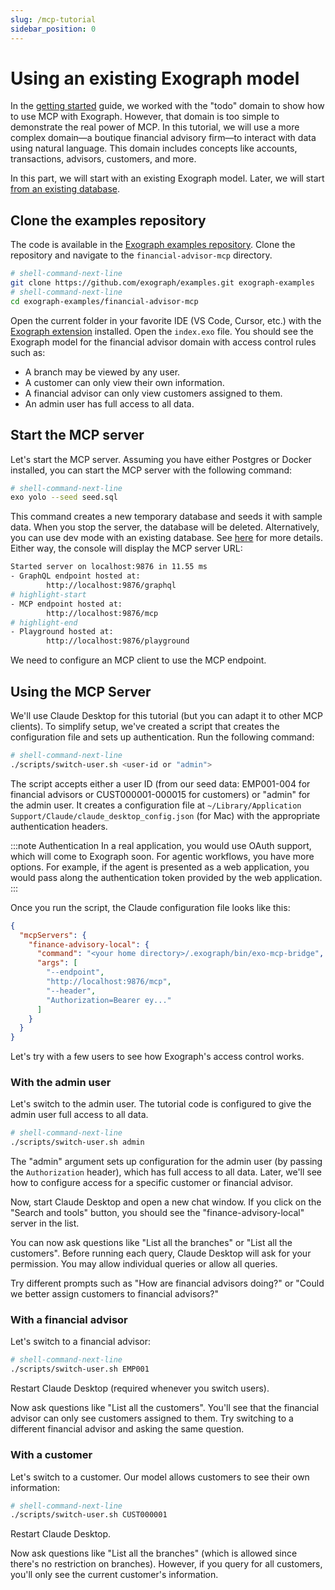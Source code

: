 ```yaml
---
slug: /mcp-tutorial
sidebar_position: 0
---
```


# Using an existing Exograph model

In the [getting started](/getting-started/local.md#working-with-llms-using-mcp) guide, we worked with the "todo" domain to show how to use MCP with Exograph. However, that domain is too simple to demonstrate the real power of MCP. In this tutorial, we will use a more complex domain—a boutique financial advisory firm—to interact with data using natural language. This domain includes concepts like accounts, transactions, advisors, customers, and more. 

In this part, we will start with an existing Exograph model. Later, we will start [from an existing database](scratch.md).

## Clone the examples repository

The code is available in the [Exograph examples repository](https://github.com/exograph/examples). Clone the repository and navigate to the `financial-advisor-mcp` directory.

```sh
# shell-command-next-line
git clone https://github.com/exograph/examples.git exograph-examples
# shell-command-next-line
cd exograph-examples/financial-advisor-mcp
```

Open the current folder in your favorite IDE (VS Code, Cursor, etc.) with the [Exograph extension](https://marketplace.visualstudio.com/items?itemName=exograph.exograph) installed. Open the `index.exo` file. You should see the Exograph model for the financial advisor domain with access control rules such as:

- A branch may be viewed by any user.
- A customer can only view their own information.
- A financial advisor can only view customers assigned to them.
- An admin user has full access to all data.

## Start the MCP server

Let's start the MCP server. Assuming you have either Postgres or Docker installed, you can start the MCP server with the following command:

```sh
# shell-command-next-line
exo yolo --seed seed.sql
```

This command creates a new temporary database and seeds it with sample data. When you stop the server, the database will be deleted. Alternatively, you can use dev mode with an existing database. See [here](/cli-reference/development/dev) for more details. Either way, the console will display the MCP server URL:

```sh
Started server on localhost:9876 in 11.55 ms
- GraphQL endpoint hosted at:
        http://localhost:9876/graphql
# highlight-start        
- MCP endpoint hosted at:
        http://localhost:9876/mcp
# highlight-end
- Playground hosted at:
        http://localhost:9876/playground
```

We need to configure an MCP client to use the MCP endpoint.

## Using the MCP Server

We'll use Claude Desktop for this tutorial (but you can adapt it to other MCP clients). To simplify setup, we've created a script that creates the configuration file and sets up authentication. Run the following command:

```sh
# shell-command-next-line
./scripts/switch-user.sh <user-id or "admin">
```

The script accepts either a user ID (from our seed data: EMP001-004 for financial advisors or CUST000001-000015 for customers) or "admin" for the admin user. It creates a configuration file at `~/Library/Application Support/Claude/claude_desktop_config.json` (for Mac) with the appropriate authentication headers.

:::note Authentication
In a real application, you would use OAuth support, which will come to Exograph soon. For agentic workflows, you have more options. For example, if the agent is presented as a web application, you would pass along the authentication token provided by the web application.
:::

Once you run the script, the Claude configuration file looks like this:

```json
{
  "mcpServers": {
    "finance-advisory-local": {
      "command": "<your home directory>/.exograph/bin/exo-mcp-bridge",
      "args": [
        "--endpoint",
        "http://localhost:9876/mcp",
        "--header",
        "Authorization=Bearer ey..."
      ]
    }
  }
}
```

Let's try with a few users to see how Exograph's access control works.

### With the admin user

Let's switch to the admin user. The tutorial code is configured to give the admin user full access to all data.

```sh
# shell-command-next-line
./scripts/switch-user.sh admin
```

The "admin" argument sets up configuration for the admin user (by passing the `Authorization` header), which has full access to all data. Later, we'll see how to configure access for a specific customer or financial advisor.

Now, start Claude Desktop and open a new chat window. If you click on the "Search and tools" button, you should see the "finance-advisory-local" server in the list.

You can now ask questions like "List all the branches" or "List all the customers". Before running each query, Claude Desktop will ask for your permission. You may allow individual queries or allow all queries.

Try different prompts such as "How are financial advisors doing?" or "Could we better assign customers to financial advisors?"

### With a financial advisor

Let's switch to a financial advisor:

```sh
# shell-command-next-line
./scripts/switch-user.sh EMP001
```

Restart Claude Desktop (required whenever you switch users).

Now ask questions like "List all the customers". You'll see that the financial advisor can only see customers assigned to them. Try switching to a different financial advisor and asking the same question.

### With a customer

Let's switch to a customer. Our model allows customers to see their own information:

```sh
# shell-command-next-line
./scripts/switch-user.sh CUST000001
```

Restart Claude Desktop.

Now ask questions like "List all the branches" (which is allowed since there's no restriction on branches). However, if you query for all customers, you'll only see the current customer's information.
